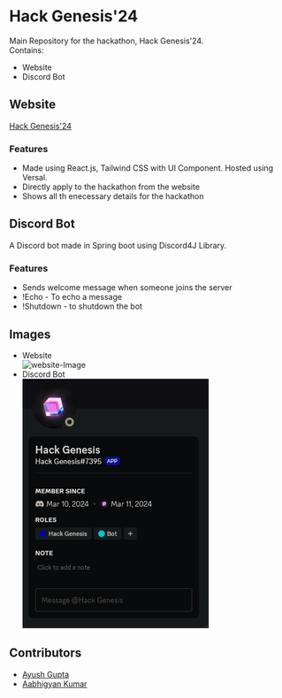 # Hack Genesis'24
Main Repository for the hackathon, Hack Genesis'24. <br>
Contains:
- Website
- Discord Bot

## Website
[Hack Genesis'24](https://hack-genesis-24.vercel.app/)
### Features
- Made using React.js, Tailwind CSS with UI Component. Hosted using Versal.
- Directly apply to the hackathon from the website
- Shows all th enecessary details for the hackathon

## Discord Bot
A Discord bot made in Spring boot using Discord4J Library. 
### Features
- Sends welcome message when someone joins the server
- !Echo - To echo a message
- !Shutdown - to shutdown the bot

## Images
- Website <br>![website-Image]()
- Discord Bot <br>![Bot-Image](https://github.com/ayushg14/Hack-Genesis-24/blob/main/images/bot/Discord-bot.png?raw=true)

## Contributors

- [Ayush Gupta](https://github.com/ayushg14)
- [Aabhigyan Kumar](https://github.com/aabhi-k)
